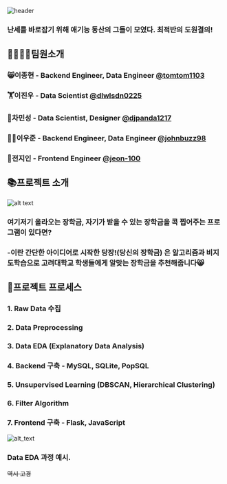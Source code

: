 ![header](https://capsule-render.vercel.app/api?type=waving&color=auto&height=250&section=header&text=📚Korea%20University%20Datathon%20-%20Peachtree&fontSize=40)

### 난세를 바로잡기 위해 애기능 동산의 그들이 모였다. 최적반의 도원결의!

## 👨‍👨‍👧‍👧팀원소개

### 😸이종현 - Backend Engineer, Data Engineer [@tomtom1103](https://github.com/tomtom1103)
### 🏋️이진우 - Data Scientist [@dlwlsdn0225](https://github.com/dlwlsdn0225)
### 🐼차민성 - Data Scientist, Designer [@djpanda1217](https://github.com/djpanda1217)
### 👩‍🚀이우준 - Backend Engineer, Data Engineer [@johnbuzz98](https://github.com/johnbuzz98)
### 👸전지인 - Frontend Engineer [@jeon-100](https://github.com/jeon-100)

## 📚프로젝트 소개

![alt text](https://github.com/tomtom1103/2021Datathon_Peachtree/blob/master/image/dangjang.png)

### 여기저기 올라오는 장학금, 자기가 받을 수 있는 장학금을 콕 찝어주는 프로그램이 있다면?

### -이란 간단한 아이디어로 시작한 당장!(당신의 장학금) 은 알고리즘과 비지도학습으로 고려대학교 학생들에게 알맞는 장학금을 추천해줍니다😸

## 👑프로젝트 프로세스

### 1. Raw Data 수집
### 2. Data Preprocessing
### 3. Data EDA (Explanatory Data Analysis)
### 4. Backend 구축 - MySQL, SQLite, PopSQL
### 5. Unsupervised Learning (DBSCAN, Hierarchical Clustering)
### 6. Filter Algorithm
### 7. Frontend 구축 - Flask, JavaScript

![alt_text](https://github.com/tomtom1103/2021Datathon_Peachtree/blob/master/image/edaexample.png)
### Data EDA 과정 예시.
~~역시 고경~~





